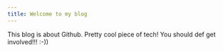 ```yaml
---
title: Welcome to my blog
---
```


This blog is about Github. Pretty cool piece of tech! You should def get involved!!! :-))
